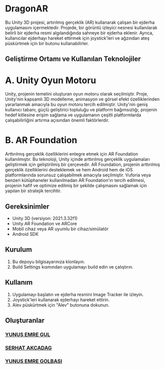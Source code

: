 # DragonAR

Bu Unity 3D projesi, artırılmış gerçeklik (AR) kullanarak çalışan bir ejderha uygulamasını içermektedir. Projede, bir görüntü izleyici nesnesi kullanılarak belirli bir ejderha resmi algılandığında sahneye bir ejderha eklenir. Ayrıca, kullanıcılar ejderhayı hareket ettirmek için joystick'leri ve ağzından ateş püskürtmek için bir butonu kullanabilirler.

## Geliştirme Ortamı ve Kullanılan Teknolojiler
# A. Unity Oyun Motoru
Unity, projenin temelini oluşturan oyun motoru olarak
seçilmiştir. Proje, Unity'nin kapsamlı 3D modelleme,
animasyon ve görsel efekt özelliklerinden yararlanmak
amacıyla bu oyun motoru tercih edilmiştir. Unity'nin geniş
kullanıcı tabanı, güçlü geliştirici topluluğu ve platform
bağımsızlığı, projenin hedef kitlesine erişim sağlama ve
uygulamanın çeşitli platformlarda çalışabilirliğini artırma
açısından önemli faktörlerdir.

# B. AR Foundation
Arttırılmış gerçeklik özelliklerini entegre etmek için AR
Foundation kullanılmıştır. Bu teknoloji, Unity içinde
arttırılmış gerçeklik uygulamaları geliştirmek için
geliştirilmiş bir çerçevedir. AR Foundation, projenin
arttırılmış gerçeklik özelliklerini desteklemek ve hem Android
hem de iOS platformlarında sorunsuz çalışabilmek amacıyla
seçilmiştir. Vuforia veya benzeri kütüphaneler kullanılmadan
AR Foundation'ın tercih edilmesi, projenin hafif ve optimize
edilmiş bir şekilde çalışmasını sağlamak için yapılan bir
stratejik tercihtir.



## Gereksinimler

- Unity 3D (versiyon: 2021.3.32f1)
- Unity AR Foundation ve ARCore
- Mobil cihaz veya AR uyumlu bir cihaz/simülatör
- Android SDK

## Kurulum

1. Bu depoyu bilgisayarınıza klonlayın.
2. Build Settings kısmından uygulamayı build edin ve çalıştırın.

## Kullanım

1. Uygulamayı başlatın ve ejderha resmini Image Tracker ile izleyin.
2. Joystick'leri kullanarak ejderhayı hareket ettirin.
3. Alev püskürtmek için "Alev" butonuna dokunun.
   
## Oluşturanlar
### [**YUNUS EMRE GUL**](https://www.linkedin.com/in/yunus-emre-gul-00/)
### [**SERHAT AKCADAG**](https://www.linkedin.com/in/serhatakcadag/)
### [**YUNUS EMRE GOLBASI**](https://www.linkedin.com/in/yunusemregolbasi/)


